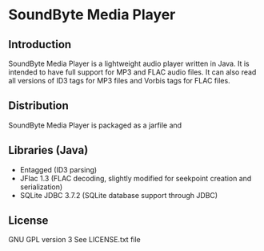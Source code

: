 # SoundByte Media Player

## Introduction

SoundByte Media Player is a lightweight audio player written in Java. It is intended to have full support for MP3 and FLAC audio files. It can also read all versions of ID3 tags for MP3 files and Vorbis tags for FLAC files.

## Distribution

SoundByte Media Player is packaged as a jarfile and 

## Libraries (Java)

- Entagged (ID3 parsing)
- JFlac 1.3 (FLAC decoding, slightly modified for seekpoint creation and serialization)
- SQLite JDBC 3.7.2 (SQLite database support through JDBC)

## License

GNU GPL version 3
See LICENSE.txt file
